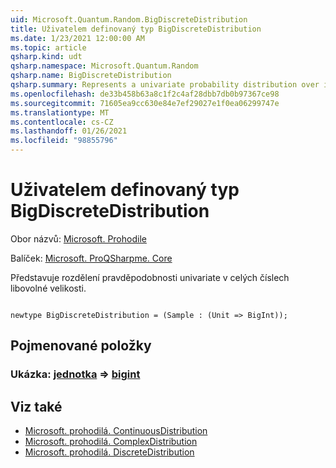 ```yaml
---
uid: Microsoft.Quantum.Random.BigDiscreteDistribution
title: Uživatelem definovaný typ BigDiscreteDistribution
ms.date: 1/23/2021 12:00:00 AM
ms.topic: article
qsharp.kind: udt
qsharp.namespace: Microsoft.Quantum.Random
qsharp.name: BigDiscreteDistribution
qsharp.summary: Represents a univariate probability distribution over integers of arbitrary size.
ms.openlocfilehash: de33b458b63a8c1f2c4af28dbb7db0b97367ce98
ms.sourcegitcommit: 71605ea9cc630e84e7ef29027e1f0ea06299747e
ms.translationtype: MT
ms.contentlocale: cs-CZ
ms.lasthandoff: 01/26/2021
ms.locfileid: "98855796"
---
```

# <a name="bigdiscretedistribution-user-defined-type"></a>Uživatelem definovaný typ BigDiscreteDistribution

Obor názvů: [Microsoft. Prohodile](xref:Microsoft.Quantum.Random)

Balíček: [Microsoft. ProQSharpme. Core](https://nuget.org/packages/Microsoft.Quantum.QSharp.Core)


Představuje rozdělení pravděpodobnosti univariate v celých číslech libovolné velikosti.

```qsharp

newtype BigDiscreteDistribution = (Sample : (Unit => BigInt));
```



## <a name="named-items"></a>Pojmenované položky

### <a name="sample--unit--bigint"></a>Ukázka: [jednotka](xref:microsoft.quantum.lang-ref.unit) => [bigint](xref:microsoft.quantum.lang-ref.bigint) 



## <a name="see-also"></a>Viz také

- [Microsoft. prohodilá. ContinuousDistribution](xref:Microsoft.Quantum.Random.ContinuousDistribution)
- [Microsoft. prohodilá. ComplexDistribution](xref:Microsoft.Quantum.Random.ComplexDistribution)
- [Microsoft. prohodilá. DiscreteDistribution](xref:Microsoft.Quantum.Random.DiscreteDistribution)